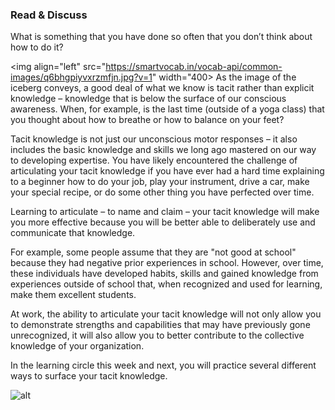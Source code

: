 
### Read & Discuss

What is something that you have done so often that you don’t think about how to do it? 

<img align="left" src="https://smartvocab.in/vocab-api/common-images/q6bhgpiyvxrzmfjn.jpg?v=1" width="400> As the image of the iceberg conveys, a good deal of what we know is tacit rather than explicit knowledge – knowledge that is below the surface of our conscious awareness. When, for example, is the last time (outside of a yoga class) that you thought about how to breathe or how to balance on your feet? 

Tacit knowledge is not just our unconscious motor responses – it also includes the basic knowledge and skills we long ago mastered on our way to developing expertise. You have likely encountered the challenge of articulating your tacit knowledge if you have ever had a hard time explaining to a beginner how to do your job, play your instrument, drive a car, make your special recipe, or do some other thing you have perfected over time.

Learning to articulate – to name and claim – your tacit knowledge will make you more effective because you will be better able to deliberately use and communicate that knowledge. 

For example, some people assume that they are "not good at school" because they had negative prior experiences in school. However, over time, these individuals have developed habits, skills and gained knowledge from experiences outside of school that, when recognized and used for learning, make them excellent students. 

At work, the ability to articulate your tacit knowledge will not only allow you to demonstrate strengths and capabilities that may have previously gone unrecognized, it will also allow you to better contribute to the collective knowledge of your organization. 

In the learning circle this week and next, you will practice several different ways to surface your tacit knowledge. 

![alt]({{site.baseurl}}/img/iceberg.png)



